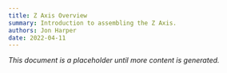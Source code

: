 ```yaml
---
title: Z Axis Overview
summary: Introduction to assembling the Z Axis.
authors: Jon Harper
date: 2022-04-11
---
```


*This document is a placeholder until more content is generated.*
